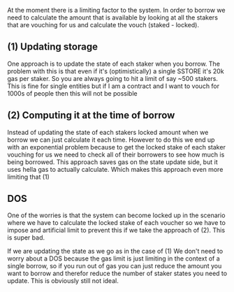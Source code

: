 At the moment there is a limiting factor to the system. In order to borrow
we need to calculate the amount that is available by looking at all the stakers
that are vouching for us and calculate the vouch (staked - locked).

## (1) Updating storage

One approach is to update the state of each staker when you borrow. The problem with
this is that even if it's (optimistically) a single SSTORE it's 20k gas per staker. So you
are always going to hit a limit of say ~500 stakers. This is fine for single entities but
if I am a contract and I want to vouch for 1000s of people then this will not be possible

## (2) Computing it at the time of borrow

Instead of updating the state of each stakers locked amount when we borrow we can just calculate
it each time. However to do this we end up with an exponential problem because to get the locked stake
of each staker vouching for us we need to check all of their borrowers to see how much is being borrowed.
This approach saves gas on the state update side, but it uses hella gas to actually calculate. Which makes
this approach even more limiting that (1)

## DOS

One of the worries is that the system can become locked up in the scenario where we have to calculate the
locked stake of each voucher so we have to impose and artificial limit to prevent this if we take the
approach of (2). This is super bad.

If we are updating the state as we go as in the case of (1) We don't need to worry about a DOS because
the gas limit is just limiting in the context of a single borrow, so if you run out of gas you can just
reduce the amount you want to borrow and therefor reduce the number of staker states you need to update.
This is obviously still not ideal.
